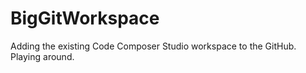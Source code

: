 # BigGitWorkspace

Adding the existing Code Composer Studio workspace to the GitHub. Playing around.

